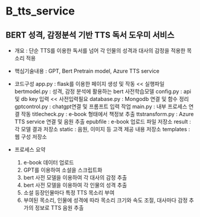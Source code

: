 # B_tts_service
## BERT 성격, 감정분석 기반 TTS 독서 도우미 서비스

* 개요 : 단순 TTS를 이용한 독서를 넘어 각 인물의 성격과 대사의 감정을 적용한 목소리 적용
  
* 핵심기술내용 : GPT, Bert Pretrain model, Azure TTS service
  
* 코드구성
  app.py : flask를 이용한 페이지 생성 및 작동 << 실행파일
  bertmodel.py : 성격, 감정 분석에 활용하는 bert 사전학습모델
  config.py : api 및 db key 입력 << 사전입력필요
  database.py : Mongodb 연결 및 함수 정리
  gptcontrol.py : chatgpt연결 및 프롬프트 입력 작업
  main.py : 내부 프로세스 연결 작동
  titlecheck.py : e-book 형태에서 책정보 추출
  ttstransform.py : Azure TTS service 연결 및 음원 추출
  epubfile : e-book 업로드 파일 저장소
  result : 각 모델 결과 저장소
  static : 음원, 이미지 등 고객 제공 내용 저장소
  templates : 웹 구성 저장소

* 프로세스 요약
  1. e-book 데이터 업로드
  2. GPT를 이용하여 소설을 스크립트화
  3. bert 사전 모델을 이용하여 각 대사의 감정 추출
  4. bert 사전 모델을 이용하여 각 인물의 성격 추출
  5. 소설 등장인물마다 특정 TTS 목소리 부여
  6. 부여된 목소리, 인물에 성격에 따라 목소리 크기와 속도 조절, 대사마다 감정 추가의 정보로 TTS 음원 추출 
